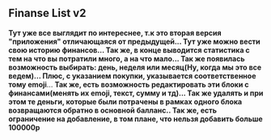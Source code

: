 ## Finanse List v2

**Тут уже все выглядит по интереснее, т.к это вторая версия "приложения" отличающаяся от предыдущей... Тут уже можно вести свою историю финансов... Так же, в конце выводится статистика с тем на что вы потратили много, а на что мало... Так же появилась возможность выбирать: день, неделя или месяц(Ну, когда мы это все ведем)... Плюс, с указанием покупки, указывается соответственное тому emoji**... __Так же, есть возможность редактировать эти блоки с финансами(менять их emoji, текст, сумму и тд)... Так же удалять и при этом те деньги, которые были потрачены в рамках одного блока возвращаются обратно в основной балланс.. Так же, есть ограничение на добавление, в том плане, что нельзя добавить больше 100000р__